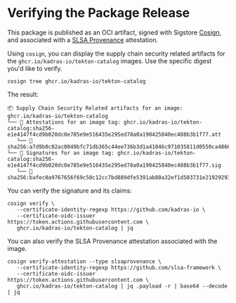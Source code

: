 # Verifying the Package Release

This package is published as an OCI artifact, signed with Sigstore [Cosign](https://docs.sigstore.dev/cosign/overview), and associated with a [SLSA Provenance](https://slsa.dev/provenance) attestation.

Using `cosign`, you can display the supply chain security related artifacts for the `ghcr.io/kadras-io/tekton-catalog` images. Use the specific digest you'd like to verify.

```shell
cosign tree ghcr.io/kadras-io/tekton-catalog
```

The result:

```shell
📦 Supply Chain Security Related artifacts for an image: ghcr.io/kadras-io/tekton-catalog
└── 💾 Attestations for an image tag: ghcr.io/kadras-io/tekton-catalog:sha256-e1e4147f4cd9b020dc0e785e9e516435e295ed78a0a190425840ec488b3b1f77.att
   └── 🍒 sha256:a7d9b0c02ac0049bfc71db365c44ee736b3d1a41046c971035811d0550ca4866
└── 🔐 Signatures for an image tag: ghcr.io/kadras-io/tekton-catalog:sha256-e1e4147f4cd9b020dc0e785e9e516435e295ed78a0a190425840ec488b3b1f77.sig
   └── 🍒 sha256:bafec0a9767656f69c50c12cc7bd889dfe5391ab80a32ef1d503731e21929293
```

You can verify the signature and its claims:

```shell
cosign verify \
   --certificate-identity-regexp https://github.com/kadras-io \
   --certificate-oidc-issuer https://token.actions.githubusercontent.com \
   ghcr.io/kadras-io/tekton-catalog | jq
```

You can also verify the SLSA Provenance attestation associated with the image.

```shell
cosign verify-attestation --type slsaprovenance \
   --certificate-identity-regexp https://github.com/slsa-framework \
   --certificate-oidc-issuer https://token.actions.githubusercontent.com \
   ghcr.io/kadras-io/tekton-catalog | jq .payload -r | base64 --decode | jq
```
